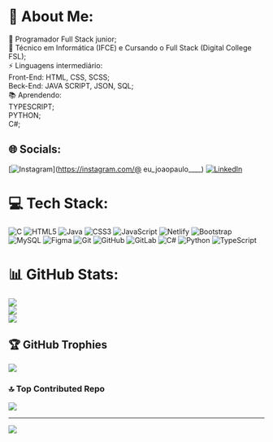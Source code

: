 # 💫 About Me:
🔭 Programador Full Stack junior;<br>👯 Técnico em Informática (IFCE) e Cursando o Full Stack (Digital College FSL);<br>⚡ Linguagens intermediário:<br>           Front-End: HTML, CSS, SCSS;<br>           Beck-End: JAVA SCRIPT, JSON, SQL;<br>📚 Aprendendo:<br>           TYPESCRIPT; <br>           PYTHON; <br>           C#;<br>          


## 🌐 Socials:
[![Instagram](https://img.shields.io/badge/Instagram-%23E4405F.svg?logo=Instagram&logoColor=white)](https://instagram.com/@ eu_joaopaulo____) [![LinkedIn](https://img.shields.io/badge/LinkedIn-%230077B5.svg?logo=linkedin&logoColor=white)](https://linkedin.com/in/joao-paulo-silva-lins-a975692b7) 

# 💻 Tech Stack:
![C](https://img.shields.io/badge/c-%2300599C.svg?style=for-the-badge&logo=c&logoColor=white) ![HTML5](https://img.shields.io/badge/html5-%23E34F26.svg?style=for-the-badge&logo=html5&logoColor=white) ![Java](https://img.shields.io/badge/java-%23ED8B00.svg?style=for-the-badge&logo=openjdk&logoColor=white) ![CSS3](https://img.shields.io/badge/css3-%231572B6.svg?style=for-the-badge&logo=css3&logoColor=white) ![JavaScript](https://img.shields.io/badge/javascript-%23323330.svg?style=for-the-badge&logo=javascript&logoColor=%23F7DF1E) ![Netlify](https://img.shields.io/badge/netlify-%23000000.svg?style=for-the-badge&logo=netlify&logoColor=#00C7B7) ![Bootstrap](https://img.shields.io/badge/bootstrap-%238511FA.svg?style=for-the-badge&logo=bootstrap&logoColor=white) ![MySQL](https://img.shields.io/badge/mysql-4479A1.svg?style=for-the-badge&logo=mysql&logoColor=white) ![Figma](https://img.shields.io/badge/figma-%23F24E1E.svg?style=for-the-badge&logo=figma&logoColor=white) ![Git](https://img.shields.io/badge/git-%23F05033.svg?style=for-the-badge&logo=git&logoColor=white) ![GitHub](https://img.shields.io/badge/github-%23121011.svg?style=for-the-badge&logo=github&logoColor=white) ![GitLab](https://img.shields.io/badge/gitlab-%23181717.svg?style=for-the-badge&logo=gitlab&logoColor=white) ![C#](https://img.shields.io/badge/c%23-%23239120.svg?style=for-the-badge&logo=csharp&logoColor=white) ![Python](https://img.shields.io/badge/python-3670A0?style=for-the-badge&logo=python&logoColor=ffdd54) ![TypeScript](https://img.shields.io/badge/typescript-%23007ACC.svg?style=for-the-badge&logo=typescript&logoColor=white)
# 📊 GitHub Stats:
![](https://github-readme-stats.vercel.app/api?username=Joaopaulo2006&theme=dark&hide_border=true&include_all_commits=true&count_private=false)<br/>
![](https://github-readme-streak-stats.herokuapp.com/?user=Joaopaulo2006&theme=dark&hide_border=true)<br/>
![](https://github-readme-stats.vercel.app/api/top-langs/?username=Joaopaulo2006&theme=dark&hide_border=true&include_all_commits=true&count_private=false&layout=compact)

## 🏆 GitHub Trophies
![](https://github-profile-trophy.vercel.app/?username=Joaopaulo2006&theme=radical&no-frame=false&no-bg=true&margin-w=4)

### 🔝 Top Contributed Repo
![](https://github-contributor-stats.vercel.app/api?username=Joaopaulo2006&limit=5&theme=dark&combine_all_yearly_contributions=true)

---
[![](https://visitcount.itsvg.in/api?id=Joaopaulo2006&icon=6&color=6)](https://visitcount.itsvg.in)

<!-- Proudly created with GPRM ( https://gprm.itsvg.in ) -->
